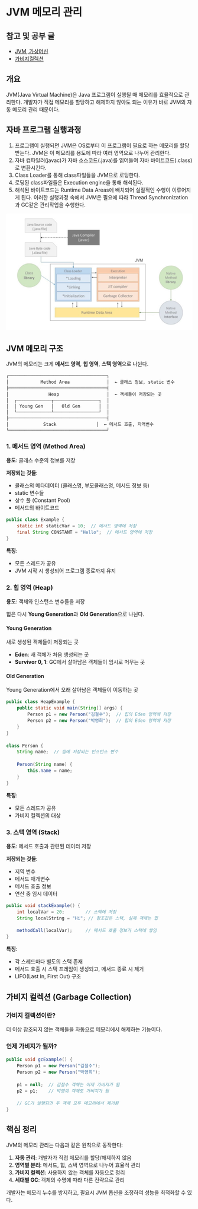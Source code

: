 # JVM 메모리 관리
## 참고 및 공부 글
- [JVM, 가상머신](https://asfirstalways.tistory.com/158)
- [가비지컬렉션](https://asfirstalways.tistory.com/159)



## 개요
JVM(Java Virtual Machine)은 Java 프로그램이 실행될 때 메모리를 효율적으로 관리한다. 개발자가 직접 메모리를 할당하고 해제하지 않아도 되는 이유가 바로 JVM의 자동 메모리 관리 때문이다.

## 자바 프로그램 실행과정

1. 프로그램이 실행되면 JVM은 OS로부터 이 프로그램이 필요로 하는 메모리를 할당받는다. JVM은 이 메모리를 용도에 따라 여러 영역으로 나누어 관리한다.
2. 자바 컴파일러(javac)가 자바 소스코드(.java)를 읽어들여 자바 바이트코드(.class)로 변환시킨다.
3. Class Loader를 통해 class파일들을 JVM으로 로딩한다.
4. 로딩된 class파일들은 Execution engine을 통해 해석된다.
5. 해석된 바이트코드는 Runtime Data Areas에 배치되어 실질적인 수행이 이루어지게 된다.
이러한 실행과정 속에서 JVM은 필요에 따라 Thread Synchronization과 GC같은 관리작업을 수행한다.


![실행과정](./image/jvm.JPG)



## JVM 메모리 구조

JVM의 메모리는 크게 **메서드 영역**, **힙 영역**, **스택 영역**으로 나뉜다.

```
┌─────────────────────────────────────┐
│            Method Area              │  ← 클래스 정보, static 변수
├─────────────────────────────────────┤
│               Heap                  │  ← 객체들이 저장되는 곳
│  ┌─────────────┬─────────────────┐  │
│  │ Young Gen   │   Old Gen       │  │
│  └─────────────┴─────────────────┘  │
├─────────────────────────────────────┤
│             Stack               │  ← 메서드 호출, 지역변수
└─────────────────────────────────────┘
```

### 1. 메서드 영역 (Method Area)
**용도**: 클래스 수준의 정보를 저장

**저장되는 것들**:
- 클래스의 메타데이터 (클래스명, 부모클래스명, 메서드 정보 등)
- static 변수들
- 상수 풀 (Constant Pool)
- 메서드의 바이트코드

```java
public class Example {
    static int staticVar = 10;  // 메서드 영역에 저장
    final String CONSTANT = "Hello";  // 메서드 영역에 저장
}
```

**특징**:
- 모든 스레드가 공유
- JVM 시작 시 생성되어 프로그램 종료까지 유지

### 2. 힙 영역 (Heap)
**용도**: 객체와 인스턴스 변수들을 저장

힙은 다시 **Young Generation**과 **Old Generation**으로 나뉜다.

#### Young Generation
새로 생성된 객체들이 저장되는 곳
- **Eden**: 새 객체가 처음 생성되는 곳
- **Survivor 0, 1**: GC에서 살아남은 객체들이 임시로 머무는 곳

#### Old Generation  
Young Generation에서 오래 살아남은 객체들이 이동하는 곳

```java
public class HeapExample {
    public static void main(String[] args) {
        Person p1 = new Person("김철수");  // 힙의 Eden 영역에 저장
        Person p2 = new Person("박영희");  // 힙의 Eden 영역에 저장
    }
}

class Person {
    String name;  // 힙에 저장되는 인스턴스 변수
    
    Person(String name) {
        this.name = name;
    }
}
```

**특징**:
- 모든 스레드가 공유
- 가비지 컬렉션의 대상

### 3. 스택 영역 (Stack)
**용도**: 메서드 호출과 관련된 데이터 저장

**저장되는 것들**:
- 지역 변수
- 메서드 매개변수  
- 메서드 호출 정보
- 연산 중 임시 데이터

```java
public void stackExample() {
    int localVar = 20;        // 스택에 저장
    String localString = "Hi"; // 참조값은 스택, 실제 객체는 힙
    
    methodCall(localVar);     // 메서드 호출 정보가 스택에 쌓임
}
```

**특징**:
- 각 스레드마다 별도의 스택 존재
- 메서드 호출 시 스택 프레임이 생성되고, 메서드 종료 시 제거
- LIFO(Last In, First Out) 구조

## 가비지 컬렉션 (Garbage Collection)

### 가비지 컬렉션이란?
더 이상 참조되지 않는 객체들을 자동으로 메모리에서 해제하는 기능이다.

### 언제 가비지가 될까?
```java
public void gcExample() {
    Person p1 = new Person("김철수");
    Person p2 = new Person("박영희");
    
    p1 = null;  // 김철수 객체는 이제 가비지가 됨
    p2 = p1;    // 박영희 객체도 가비지가 됨
    
    // GC가 실행되면 두 객체 모두 메모리에서 제거됨
}
```

## 핵심 정리

JVM의 메모리 관리는 다음과 같은 원칙으로 동작한다:

1. **자동 관리**: 개발자가 직접 메모리를 할당/해제하지 않음
2. **영역별 분리**: 메서드, 힙, 스택 영역으로 나누어 효율적 관리
3. **가비지 컬렉션**: 사용하지 않는 객체를 자동으로 정리
4. **세대별 GC**: 객체의 수명에 따라 다른 전략으로 관리

개발자는 메모리 누수를 방지하고, 필요시 JVM 옵션을 조정하여 성능을 최적화할 수 있다.
